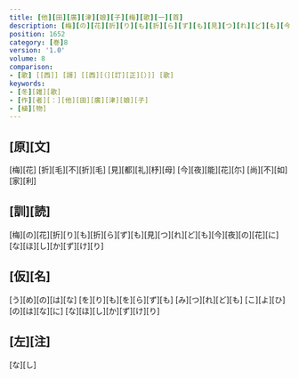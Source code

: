 ```yaml
---
title: [他][田][廣][津][娘][子][梅][歌][一][首]
description: [梅][の][花][折][り][も][折][ら][ず][も][見][つ][れ][ど][も][今][夜][の][花][に][な][ほ][し][か][ず][け][り]
position: 1652
category: [巻]8
version: '1.0'
volume: 8
comparison:
- [歌] [[西]] [謌] [[西][（][訂][正][）]] [歌]
keywords:
- [冬][雑][歌]
- [作][者][：][他][田][廣][津][娘][子]
- [植][物]
---
```


## [原][文]

[梅][花] [折][毛][不][折][毛] [見][都][礼][杼][母] [今][夜][能][花][尓] [尚][不][如][家][利]

## [訓][読]

[梅][の][花][折][り][も][折][ら][ず][も][見][つ][れ][ど][も][今][夜][の][花][に][な][ほ][し][か][ず][け][り]

## [仮][名]

[う][め][の][は][な] [を][り][も][を][ら][ず][も] [み][つ][れ][ど][も] [こ][よ][ひ][の][は][な][に] [な][ほ][し][か][ず][け][り]

## [左][注]

[な][し]
